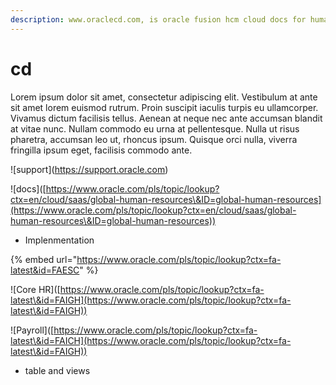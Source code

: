 ```yaml
---
description: www.oraclecd.com, is oracle fusion hcm cloud docs for human beings.
---
```


# cd

Lorem ipsum dolor sit amet, consectetur adipiscing elit. Vestibulum at ante sit amet lorem euismod rutrum. Proin suscipit iaculis turpis eu ullamcorper. Vivamus dictum facilisis tellus. Aenean at neque nec ante accumsan blandit at vitae nunc. Nullam commodo eu urna at pellentesque. Nulla ut risus pharetra, accumsan leo ut, rhoncus ipsum. Quisque orci nulla, viverra fringilla ipsum eget, facilisis commodo ante.

!\[support]\(https://support.oracle.com)

!\[docs]\([https://www.oracle.com/pls/topic/lookup?ctx=en/cloud/saas/global-human-resources\&ID=global-human-resources](https://www.oracle.com/pls/topic/lookup?ctx=en/cloud/saas/global-human-resources\&ID=global-human-resources))

* Implenmentation

{% embed url="https://www.oracle.com/pls/topic/lookup?ctx=fa-latest&id=FAESC" %}

!\[Core HR]\([https://www.oracle.com/pls/topic/lookup?ctx=fa-latest\&id=FAIGH](https://www.oracle.com/pls/topic/lookup?ctx=fa-latest\&id=FAIGH))

!\[Payroll]\([https://www.oracle.com/pls/topic/lookup?ctx=fa-latest\&id=FAICH](https://www.oracle.com/pls/topic/lookup?ctx=fa-latest\&id=FAIGH))

* table and views
